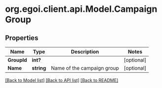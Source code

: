 # org.egoi.client.api.Model.CampaignGroup
## Properties

Name | Type | Description | Notes
------------ | ------------- | ------------- | -------------
**GroupId** | **int?** |  | [optional] 
**Name** | **string** | Name of the campaign group | [optional] 

[[Back to Model list]](../README.md#documentation-for-models) [[Back to API list]](../README.md#documentation-for-api-endpoints) [[Back to README]](../README.md)

